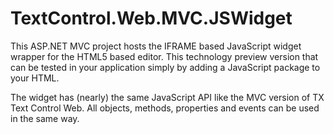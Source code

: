 # TextControl.Web.MVC.JSWidget
This ASP.NET MVC project hosts the IFRAME based JavaScript widget wrapper for the HTML5 based editor. This technology preview version that can be tested in your application simply by adding a JavaScript package to your HTML.

The widget has (nearly) the same JavaScript API like the MVC version of TX Text Control Web. All objects, methods, properties and events can be used in the same way.
